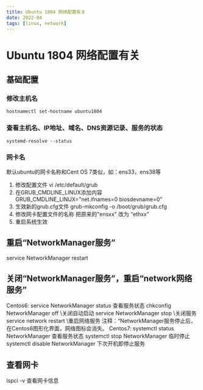 ```yaml
---
title: Ubuntu 1804 网络配置有关
date: 2022-04
tags: [linux, network]
---
```


# Ubuntu 1804 网络配置有关

## 基础配置
### 修改主机名
   
    hostnamectl set-hostname ubuntu1804


### 查看主机名、IP地址、域名、DNS资源记录、服务的状态
    
    systemd-resolve --status

### 网卡名
默认ubuntu的网卡名称和Cent OS 7类似，如：ens33，ens38等
   1. 修改配置文件 vi /etc/default/grub
   2. 在GRUB_CMDLINE_LINUX添加内容
    GRUB_CMDLINE_LINUX="net.ifnames=0 biosdevname=0"
   3. 生效新的grub.cfg文件
    grub-mkconfig -o /boot/grub/grub.cfg
   4. 修改网卡配置文件的名称
把原来的"ensxx" 改为 “ethxx”
   5. 重启系统生效

## 重启“NetworkManager服务”
service NetworkManager restart

## 关闭“NetworkManager服务”，重启“network网络服务”
Centos6: service NetworkManager status  查看服务状态
    chkconfig NetworkManager off    \\关闭自动启动
    service NetworkManager stop     \\关闭服务
    service network restart         \\重启网络服务
    注释：“NetworkManager服务停止后，在Centos6图形化界面，网络图标会消失。
Centos7: systemctl status NetworkManager 查看服务状态
    systemctl stop NetworkManager   临时停止
    systemctl disable NetworkManager 下次开机即停止服务


## 查看网卡
lspci -v 查看网卡信息

